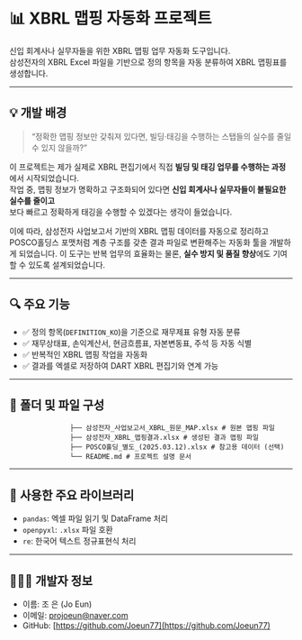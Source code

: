 # 📊 XBRL 맵핑 자동화 프로젝트

신입 회계사나 실무자들을 위한 XBRL 맵핑 업무 자동화 도구입니다.  
삼성전자의 XBRL Excel 파일을 기반으로 정의 항목을 자동 분류하여 XBRL 맵핑표를 생성합니다.

---
## 💡 개발 배경

> “정확한 맵핑 정보만 갖춰져 있다면, 빌딩·태깅을 수행하는 스탭들의 실수를 줄일 수 있지 않을까?”

이 프로젝트는 제가 실제로 XBRL 편집기에서 직접 **빌딩 및 태깅 업무를 수행하는 과정**에서 시작되었습니다.  
작업 중, 맵핑 정보가 명확하고 구조화되어 있다면 **신입 회계사나 실무자들이 불필요한 실수를 줄이고**  
보다 빠르고 정확하게 태깅을 수행할 수 있겠다는 생각이 들었습니다.

이에 따라, 삼성전자 사업보고서 기반의 XBRL 맵핑 데이터를 자동으로 정리하고  
POSCO홀딩스 포맷처럼 계층 구조를 갖춘 결과 파일로 변환해주는 자동화 툴을 개발하게 되었습니다.
이 도구는 반복 업무의 효율화는 물론, **실수 방지 및 품질 향상**에도 기여할 수 있도록 설계되었습니다.

---

## 🔍 주요 기능

- ✅ 정의 항목(`DEFINITION_KO`)을 기준으로 재무제표 유형 자동 분류
- ✅ 재무상태표, 손익계산서, 현금흐름표, 자본변동표, 주석 등 자동 식별
- ✅ 반복적인 XBRL 맵핑 작업을 자동화
- ✅ 결과를 엑셀로 저장하여 DART XBRL 편집기와 연계 가능
---

## 📁 폴더 및 파일 구성 

``` xbrl_auto/ ├── xbrl.py # 메인 파이썬 스크립트 
               ├── 삼성전자_사업보고서_XBRL_원문_MAP.xlsx # 원본 맵핑 파일 
               ├── 삼성전자_XBRL_맵핑결과.xlsx # 생성된 결과 맵핑 파일 
               ├── POSCO홀딩_별도_(2025.03.12).xlsx # 참고용 데이터 (선택) 
               └── README.md # 프로젝트 설명 문서 
```
---

## 🐍 사용한 주요 라이브러리

- `pandas`: 엑셀 파일 읽기 및 DataFrame 처리
- `openpyxl`: `.xlsx` 파일 호환
- `re`: 한국어 텍스트 정규표현식 처리
---

## 🙋🏻‍♂️ 개발자 정보

- 이름: 조 은 (Jo Eun)
- 이메일: projoeun@naver.com
- GitHub: [https://github.com/Joeun77](https://github.com/Joeun77)
